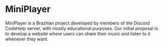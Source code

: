 # MiniPlayer
MiniPlayer is a Brazilian project developed by members of the Discord CodeHelp server, with mostly educational purposes. Our initial proposal is to develop a website where users can share their music and listen to it whenever they want.
